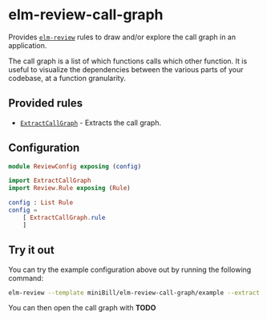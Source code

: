 # elm-review-call-graph

Provides [`elm-review`](https://package.elm-lang.org/packages/jfmengels/elm-review/latest/) rules to draw and/or explore the call graph in an application.

The call graph is a list of which functions calls which other function. It is useful to visualize the dependencies between the various parts of your codebase, at a function granularity.

## Provided rules

- [`ExtractCallGraph`](https://package.elm-lang.org/packages/miniBill/elm-review-call-graph/1.0.1/ExtractCallGraph/) - Extracts the call graph.

## Configuration

```elm
module ReviewConfig exposing (config)

import ExtractCallGraph
import Review.Rule exposing (Rule)

config : List Rule
config =
    [ ExtractCallGraph.rule
    ]
```

## Try it out

You can try the example configuration above out by running the following command:

```bash
elm-review --template miniBill/elm-review-call-graph/example --extract --report=json | jq ".extracts.ExtractCallGraph" > call-graph.json
```

You can then open the call graph with **TODO**
